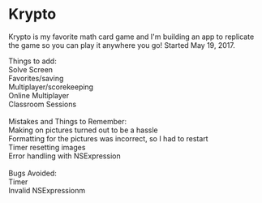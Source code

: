 # Krypto
Krypto is my favorite math card game and I'm building an app to replicate the game so you can play it anywhere you go!
Started May 19, 2017.

Things to add: <br />
Solve Screen <br />
Favorites/saving <br />
Multiplayer/scorekeeping <br />
Online Multiplayer <br />
Classroom Sessions <br />
<br />
Mistakes and Things to Remember: <br />
Making on pictures turned out to be a hassle <br />
Formatting for the pictures was incorrect, so I had to restart <br />
Timer resetting images <br />
Error handling with NSExpression <br />
<br />
Bugs Avoided: <br />
Timer <br />
Invalid NSExpressionm <br />

